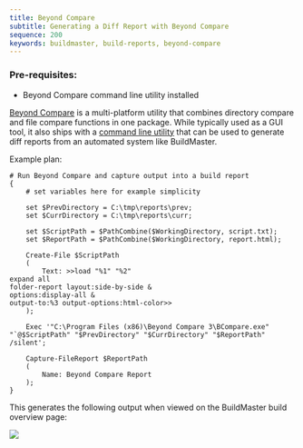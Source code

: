 ```yaml
---
title: Beyond Compare
subtitle: Generating a Diff Report with Beyond Compare
sequence: 200
keywords: buildmaster, build-reports, beyond-compare
---
```


### Pre-requisites: 
 - Beyond Compare command line utility installed

[Beyond Compare](https://www.scootersoftware.com/) is a multi-platform utility that combines directory compare and file compare functions in one package. While typically used as a GUI tool, it also ships with a [command line utility](https://www.scootersoftware.com/v4help/index.html?command_line_reference.html) that can be used to generate diff reports from an automated system like BuildMaster.

Example plan:

```
# Run Beyond Compare and capture output into a build report
{
    # set variables here for example simplicity

    set $PrevDirectory = C:\tmp\reports\prev; 
    set $CurrDirectory = C:\tmp\reports\curr;

    set $ScriptPath = $PathCombine($WorkingDirectory, script.txt);
    set $ReportPath = $PathCombine($WorkingDirectory, report.html);

    Create-File $ScriptPath
    (
        Text: >>load "%1" "%2"
expand all
folder-report layout:side-by-side &
options:display-all &
output-to:%3 output-options:html-color>>
    );

    Exec '"C:\Program Files (x86)\Beyond Compare 3\BCompare.exe" "`@$ScriptPath" "$PrevDirectory" "$CurrDirectory" "$ReportPath" /silent';

    Capture-FileReport $ReportPath
    (
        Name: Beyond Compare Report
    );
}
```

This generates the following output when viewed on the BuildMaster build overview page:

![](/resources/documentation/buildmaster/6/report-example.png)